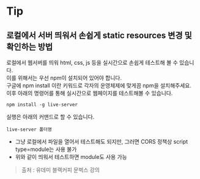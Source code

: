 # Tip
## 로컬에서 서버 띄워서 손쉽게 static resources 변경 및 확인하는 방법
로컬에서 웹서버를 띄워 html, css, js 등을 실시간으로 손쉽게 테스트해 볼 수 있습니다.   
이를 위해서는 우선 npm이 설치되어 있어야 합니다.   
구글에 npm install 이란 키워드로 각자의 운영체제에 맞게끔 npm을 설치해주세요.   
이후 아래의 명령어를 통해 실시간으로 웹페이지를 테스트해볼 수 있습니다.
```
npm install -g live-server
```
실행은 아래의 커맨드로 할 수 있습니다.   
```
live-server 폴더명
```
* 그냥 로컬에서 파일을 열어서 테스트해도 되지만, 그러면 CORS 정책상 script type=module는 사용 불가
* 위와 같이 띄워서 테스트하면 module도 사용 가능

> 출처 : 유데미 블랙커피 문벅스 강의
